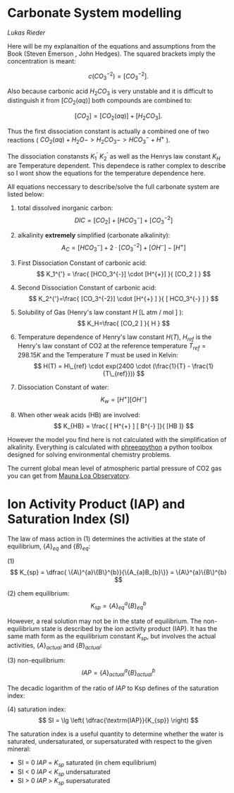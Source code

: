 # Carbonate System modelling

_Lukas Rieder_

Here will be my explanaition of the  equations and assumptions from the Book (Steven Emerson , John Hedges). The squared brackets imply the concentration is meant:

$$ 
c( CO_3^{-2} ) = [ CO_3^{-2} ]. 
$$

Also because carbonic acid $H_2 CO_3$ is very unstable and it is difficult to distinguish it from  $[CO_{2}(aq)]$  both compounds are combined to:

$$ 
[CO_2 ] = [CO_2(aq) ]+ [H_2 CO_3 ].
$$

Thus the first dissociation constant is actually a combined one of two reactions ( $CO_2(aq) + H_2 O ->  H_2 CO_3 -> HCO_3^{-} + H^{+}$ ).

The dissociation constansts $K_1^{'}$ $K_{2}^{'}$ as well as the Henrys law constant $K_H$  are Temperature dependent. This dependece is rather complex to describe so I wont show the equations for the temperature dependence here.

All equations neccessary to describe/solve the full carbonate system are listed below:

[//]: # ( This is an  comment in Markdown. For some reason the regular Latex _{i}  is not accepted. Use just _i instead. )

[//]: # (Inside equations the use of [ ] is fine without escaping them. )

[//]: # (Very important to render  $$ line break , equation , line break $$ )

[//]: # (Very important to render inline Latex  $ no whitespace , equation , no whitespace $ )

[//]: # (For bigger subscripts longer than one character: to prevent the blog software from interpreting the underscores as meaning italics use '\_{xy}' instead of '_{xy}' )

[//]: # ( https://www.mathelounge.de/509545/mathjax-latex-basic-tutorial-und-referenz-deutsch)


1. total dissolved inorganic carbon: 
$$ 
DIC = [ CO_2 ] + [ HCO_3^- ] + [ CO_3^{-2} ] 
$$

2. alkalinity **extremely** simplified (carbonate alkalinity):  
$$ 
A_C=[ HCO_3^{-} ]  +2 \cdot [ CO_3^{-2} ] + [ OH^{-} ] - [ H^{+} ] 
$$

3. First Dissociation Constant of carbonic acid: 
$$ 
K_1^{'} = \frac{ [HCO_3^{-}] \cdot [H^{+}] }{ [CO_2 ] } 
$$

4. Second Dissociation Constant of carbonic acid: 
$$ 
K_2^{'}=\frac{ [CO_3^{-2}] \cdot [H^{+} ] }{ [ HCO_3^{-} ] } 
$$

5. Solubility of Gas (Henry's law constant $H$ \[L atm / mol \] ): 
$$ 
K_H=\frac{ [CO_2 ]  }{ H } 
$$

6. Temperature dependence of Henry's law constant $H(T)$,  $H_{ref}$ is the Henry's law constant of CO2 at the reference temperature $T_{ref}=298.15K$ and the Temperature $T$ must be used in Kelvin:  
$$ 
H(T) = H\_{ref} \cdot exp(2400 \cdot (\frac{1}{T} - \frac{1}{T\_{ref}})) 
$$

7. Dissociation Constant of water:  
$$ 
K_w = [H^{+} ] [OH^{-} ]  
$$

8. When other weak acids (HB) are involved:  
$$ 
K_{HB} = \frac{ [ H^{+} ] [ B^{-} ]}{ [HB ]} 
$$




However the model you find here is not calculated with the simplification of alkalinity. Everything is calculated with [phreeqpython](https://github.com/Vitens/phreeqpython) a python toolbox designed for solving environmental chemistry problems.

The current global mean level of atmospheric partial pressure of CO2 gas you can get from [Mauna Loa Observatory](https://gml.noaa.gov/ccgg/trends/global.html).


# Ion Activity Product (IAP) and Saturation Index (SI)

[//]: # (when using curly braces the underscores also need to be escaped with curly brackets need to be escaped to show \{ )

The law of mass action in (1) determines the activities at the state of equilibrium, $\{A\}_{eq}$ and $\{B\}_{eq}$:

(1) 
$$ 
K_{sp} = \dfrac{ \{A\}^{a}\{B\}^{b}}{\{A_{a}B_{b}\}} = \{A\}^{a}\{B\}^{b} 
$$


(2) 	chem equilibrium: 	
$$ 
K_{sp} = \{A\}_{eq}^{a} \{B\}_{eq}^{b} 
$$

However, a real solution may not be in the state of equilibrium. The non-equilibrium state is 
described by the ion activity product (IAP). It has the same math form as the equilibrium constant $K_{sp}$,
but involves the actual activities, $\{A\}_{actual}$ and $\{B\}_{actual}$:

(3) 	non-equilibrium:  
$$ 
IAP = \{A\}_{actual}^{a} \{B\}_{actual}^{b} 
$$

The decadic logarithm of the ratio of $IAP$ to Ksp defines of the saturation index:

(4) saturation index: 	
$$
SI = \lg \left( \dfrac{\textrm{IAP}}{K_{sp}} \right)
$$

The saturation index is a useful quantity to determine whether the water is saturated,
undersaturated, or supersaturated with respect to the given mineral:

- SI = 0 	$IAP$ = $K_{sp}$ saturated  (in chem equilibrium)
- SI < 0 	$IAP$ < $K_{sp}$ undersaturated
- SI > 0 	$IAP$ > $K_{sp}$ supersaturated
